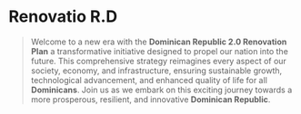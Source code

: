# Renovatio R.D

> Welcome to a new era with the **Dominican Republic 2.0 Renovation Plan** a transformative initiative designed to propel our nation into the future. This comprehensive strategy reimagines every aspect of our society, economy, and infrastructure, ensuring sustainable growth, technological advancement, and enhanced quality of life for all **Dominicans**. Join us as we embark on this exciting journey towards a more prosperous, resilient, and innovative **Dominican Republic**.